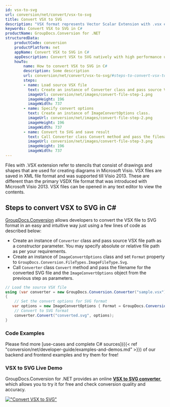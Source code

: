 ```yaml
---
id: vsx-to-svg
url: conversion/net/convert/vsx-to-svg
title: Convert VSX to SVG
description: "VSX format represents Vector Scalar Extension with .vsx extension. Learn how to convert VSX to SVG file programmatically in C# language using GroupDocs.Conversion for .NET library."
keywords: Convert VSX to SVG in C#
productName: GroupDocs.Conversion for .NET
structuredData:
    productCode: conversion
    productPlatform: net
    appName: Convert VSX to SVG in C#
    appDescription: Convert VSX to SVG natively with high performance using C# language and server side GroupDocs.Conversion for .NET APIs, without the use of any software like Microsoft or Open Office.
    howTo:
        name: How to convert VSX to SVG in C# 
        description: Some description
        url: conversion/net/convert/vsx-to-svg/#steps-to-convert-vsx-to-svg-in-c
        steps:
        - name: Load source VSX file 
          text: Create an instance of Converter class and pass source VSX file path as a constructor parameter. You may specify absolute or relative file path as per your requirements. 
          imageUrl: conversion/net/images/convert-file-step-1.png
          imageHeight: 196
          imageWidth: 737
        - name: Specify convert options 
          text: Create an instance of ImageConvertOptions class.
          imageUrl: conversion/net/images/convert-file-step-2.png
          imageHeight: 196
          imageWidth: 737
        - name: Convert to SVG and save result 
          text: Call Converter class Convert method and pass the filename for the converted HTML file and the ImageConvertOptions object from the previous step as parameters.
          imageUrl: conversion/net/images/convert-file-step-3.png
          imageHeight: 196
          imageWidth: 737
---
```


Files with .VSX extension refer to stencils that consist of drawings and shapes that are used for creating diagrams in Microsoft Visio. VSX files are saved in XML file format and was supported till Visio 2013. These are different than the primary VSDX file format that was introduced with Microsoft Visio 2013. VSX files can be opened in any text editor to view the contents.

## Steps to convert VSX to SVG in C#

[GroupDocs.Conversion](https://products.groupdocs.com/conversion/net) allows developers to convert the VSX file to SVG format in an easy and intuitive way just using a few lines of code as described below:

* Create an instance of `Converter` class and pass source VSX file path as a constructor parameter. You may specify absolute or relative file path as per your requirements. 
* Create an instance of `ImageConvertOptions` class and set `Format` property to `GroupDocs.Conversion.FileTypes.ImageFileType.Svg`.
* Call `Converter` class `Convert` method and pass the filename for the converted SVG file and the `ImageConvertOptions` object from the previous step as parameters.

```csharp
// Load the source VSX file
using (var converter = new GroupDocs.Conversion.Converter("sample.vsx"))
{
    // Set the convert options for SVG format
   var options = new ImageConvertOptions { Format = GroupDocs.Conversion.FileTypes.ImageFileType.Svg };
    // Convert to SVG format
    converter.Convert("converted.svg", options);
}
```

### Code Examples

Please find more [use-cases and complete C# sources]({{< ref "conversion/net/developer-guide/examples-and-demos.md" >}}) of our backend and frontend examples and try them for free!

### VSX to SVG Live Demo

GroupDocs.Conversion for .NET provides an online [**VSX to SVG converter**](https://products.groupdocs.app/conversion/vsx-to-svg), which allows you to try it for free and check conversion quality and accuracy.

[!["Convert VSX to SVG"](conversion/net/images/convert-to-svg/convert-vsx-to-svg.png)](https://products.groupdocs.app/conversion/vsx-to-svg)